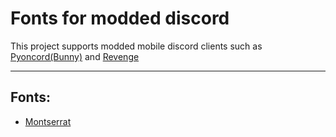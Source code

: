 # Fonts for modded discord 

This project supports modded mobile discord clients such as [Pyoncord(Bunny)](https://github.com/bunny-mod/Bunny) and [Revenge](https://github.com/revenge-mod/revenge-bundle)
_____________
Fonts:
------
- [Montserrat](https://raw.githubusercontent.com/RD-github31/font-test-for-modded-discord/refs/heads/main/test.json)
